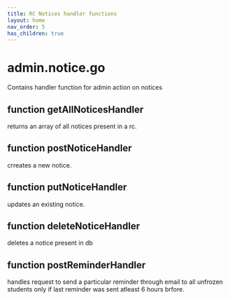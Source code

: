```yaml
---
title: RC Notices handler functions
layout: home
nav_order: 5
has_children: true
---
```

# admin.notice.go

Contains handler function for admin action on notices

## function getAllNoticesHandler
returns an array of all notices present in a rc.

## function postNoticeHandler
crreates a new notice.

## function putNoticeHandler
updates an existing notice.

## function deleteNoticeHandler
deletes a notice present in db

## function postReminderHandler
handles request to send a particular reminder through email to all unfrozen students only if last reminder was sent atleast 6 hours brfore.
